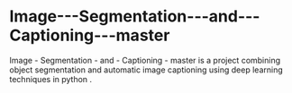 # Image---Segmentation---and---Captioning---master
Image - Segmentation - and - Captioning - master is a project combining object segmentation and automatic image captioning using deep learning techniques in python .
